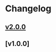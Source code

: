 # Changelog

## [v2.0.0]

## [v1.0.0]

[v2.0.0]: https://github.com/Symplify/Symplify/compare/v1.0.0...v2.0.0